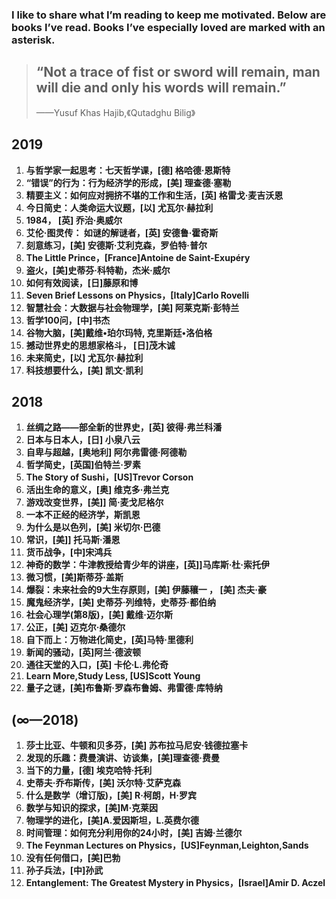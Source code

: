 ### I like to share what I’m reading to keep me motivated. Below are books I’ve read. Books I’ve especially loved are marked with an asterisk.

> ## “Not a trace of fist or sword will remain, man will die and only his words will remain.”
>
> ——Yusuf Khas Hajib,《Qutadghu Bilig》

## 2019

1. **与哲学家一起思考：七天哲学课，[德] 格哈德·恩斯特** 
2. **“错误”的行为：行为经济学的形成，[美] 理查德·塞勒** 
3. **精要主义：如何应对拥挤不堪的工作和生活，[英] 格雷戈·麦吉沃恩** 
4. **今日简史：人类命运大议题，[以] 尤瓦尔·赫拉利** 
5. **1984， [英] 乔治·奥威尔** 
6. **艾伦·图灵传： 如谜的解谜者，[英] 安德鲁·霍奇斯**
7. **刻意练习，[美] 安德斯·艾利克森，罗伯特·普尔**
8. **The Little Prince，[France]Antoine de Saint-Exupéry**
9. **盗火，[美]史蒂芬·科特勒，杰米·威尔** 
10. **如何有效阅读，[日]藤原和博** 
11. **Seven Brief Lessons on Physics，[Italy]Carlo Rovelli** 
12. **智慧社会：大数据与社会物理学，[美] 阿莱克斯·彭特兰**
13. **哲学100问，[中]书杰**
14. **谷物大脑，[美]戴维•珀尔玛特, 克里斯廷•洛伯格**
15. **撼动世界史的思想家格斗， [日]茂木诚**
16. **未来简史，[以] 尤瓦尔·赫拉利** 
17. **科技想要什么，[美] 凯文·凯利**



## **2018**

1. **丝绸之路——部全新的世界史，[英] 彼得·弗兰科潘**
2. **日本与日本人，[日] 小泉八云**
3. **自卑与超越，[奥地利] 阿尔弗雷德·阿德勒**
4. **哲学简史，[英国]伯特兰·罗素**
5. **The Story of Sushi，[US]Trevor Corson**
6. **活出生命的意义，[奥] 维克多·弗兰克**
7. **游戏改变世界，[美]] 简·麦戈尼格尔** 
8. **一本不正经的经济学，斯凯恩** 
9. **为什么是以色列，[美] 米切尔·巴德**
10. **常识，[美]] 托马斯·潘恩** 
11. **货币战争，[中]宋鸿兵**
12. **神奇的数学：牛津教授给青少年的讲座，[英]]马库斯·杜·索托伊** 
13. **微习惯，[美]斯蒂芬·盖斯**
14. **爆裂：未来社会的9大生存原则，[美] 伊藤穰一 ， [美] 杰夫·豪** 
15. **魔鬼经济学，[美] 史蒂芬·列维特，史蒂芬·都伯纳** 
16. **社会心理学(第8版)，[美] 戴维·迈尔斯** 
17. **公正，[美] 迈克尔·桑德尔** 
18. **自下而上：万物进化简史，[英]马特·里德利**
19. **新闻的骚动，[英]阿兰·德波顿**
20. **通往天堂的入口，[英] 卡伦·L.弗伦奇**
21. **Learn More,Study Less, [US]Scott Young**
22. **量子之谜，[美]布鲁斯·罗森布鲁姆、弗雷德·库特纳**



## **(∞—2018)**

1. **莎士比亚、牛顿和贝多芬，[美] 苏布拉马尼安·钱德拉塞卡**  
2. **发现的乐趣：费曼演讲、访谈集，[美]理查德·费曼** 
3. **当下的力量，[德] 埃克哈特·托利** 
4. **史蒂夫·乔布斯传，[美] 沃尔特·艾萨克森** 
5. **什么是数学（增订版)，[美] R·柯朗，H·罗宾**
6. **数学与知识的探求，[美]M·克莱因**
7. **物理学的进化，[美]A.爱因斯坦，L.英费尔德**
8. **时间管理：如何充分利用你的24小时，[美] 吉姆·兰德尔**
9. **The Feynman Lectures on Physics，[US]Feynman,Leighton,Sands**
10. **没有任何借口，[美]巴勃**
11. **孙子兵法，[中]孙武**
12. **Entanglement: The Greatest Mystery in Physics，[Israel]Amir D. Aczel**

